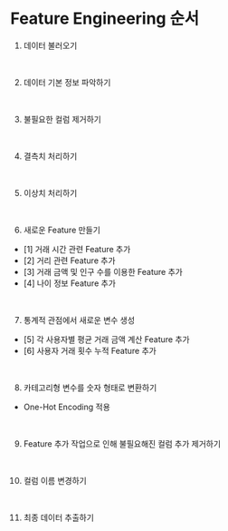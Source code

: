   # Feature Engineering 순서
1. 데이터 불러오기
<br>
   
2. 데이터 기본 정보 파악하기
<br>

3. 불필요한 컬럼 제거하기

<br>

4. 결측치 처리하기

<br>

5. 이상치 처리하기

<br>

6. 새로운 Feature 만들기
- [1] 거래 시간 관련 Feature 추가
- [2] 거리 관련 Feature 추가
- [3] 거래 금액 및 인구 수를 이용한 Feature 추가
- [4] 나이 정보 Feature 추가

<br>

7. 통계적 관점에서 새로운 변수 생성
- [5] 각 사용자별 평균 거래 금액 계산 Feature 추가
- [6] 사용자 거래 횟수 누적 Feature 추가

<br>

8. 카테고리형 변수를 숫자 형태로 변환하기
 - One-Hot Encoding 적용

<br>

9. Feature 추가 작업으로 인해 불필요해진 컬럼 추가 제거하기

<br>

10. 컬럼 이름 변경하기

<br>

11. 최종 데이터 추출하기
